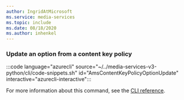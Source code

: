 ```yaml
---
author: IngridAtMicrosoft
ms.service: media-services 
ms.topic: include
ms.date: 08/18/2020
ms.author: inhenkel
---
```


### Update an option from a content key policy

:::code language="azurecli" source="~/../media-services-v3-python/cli/code-snippets.sh" id="AmsContentKeyPolicyOptionUpdate" interactive="azurecli-interactive":::

For more information about this command, see the [CLI reference](/cli/azure/ams/content-key-policy/option?view=azure-cli-latest#az-ams-content-key-policy-option-update).
